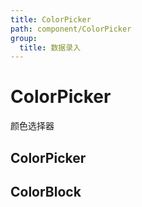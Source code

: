 ```yaml
---
title: ColorPicker
path: component/ColorPicker
group:
  title: 数据录入
---
```


# ColorPicker

颜色选择器

## ColorPicker

<code src="./demo/ColorPickerDemo.tsx"></code>

## ColorBlock

<code src="./demo/ColorBlockDemo.tsx"></code>
